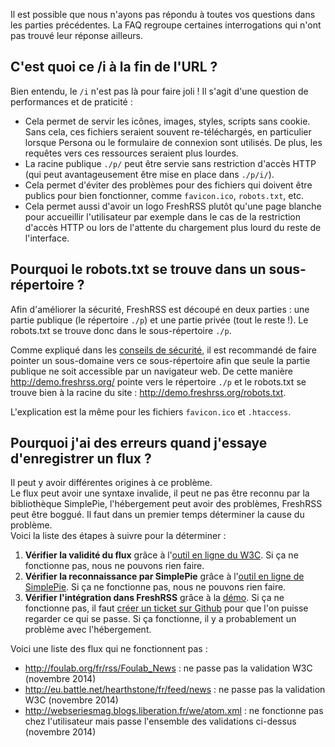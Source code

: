 Il est possible que nous n'ayons pas répondu à toutes vos questions dans les parties précédentes. La FAQ regroupe certaines interrogations qui n'ont pas trouvé leur réponse ailleurs.

## C'est quoi ce /i à la fin de l'URL ?

Bien entendu, le ```/i``` n'est pas là pour faire joli ! Il s'agit d'une question de performances et de praticité :

* Cela permet de servir les icônes, images, styles, scripts sans cookie. Sans cela, ces fichiers seraient souvent re-téléchargés, en particulier lorsque Persona ou le formulaire de connexion sont utilisés. De plus, les requêtes vers ces ressources seraient plus lourdes.
* La racine publique ```./p/``` peut être servie sans restriction d'accès HTTP (qui peut avantageusement être mise en place dans ```./p/i/```).
* Cela permet d'éviter des problèmes pour des fichiers qui doivent être publics pour bien fonctionner, comme ```favicon.ico```, ```robots.txt```, etc.
* Cela permet aussi d'avoir un logo FreshRSS plutôt qu'une page blanche pour accueillir l'utilisateur par exemple dans le cas de la restriction d'accès HTTP ou lors de l'attente du chargement plus lourd du reste de l'interface.

## Pourquoi le robots.txt se trouve dans un sous-répertoire ?

Afin d'améliorer la sécurité, FreshRSS est découpé en deux parties : une partie publique (le répertoire ```./p```) et une partie privée (tout le reste !). Le robots.txt se trouve donc dans le sous-répertoire ```./p```.

Comme expliqué dans les [conseils de sécurité](/fr/Documentation_utilisateurs/Installation/Conseils_de_sécurité), il est recommandé de faire pointer un sous-domaine vers ce sous-répertoire afin que seule la partie publique ne soit accessible par un navigateur web. De cette manière http://demo.freshrss.org/ pointe vers le répertoire ```./p``` et le robots.txt se trouve bien à la racine du site : http://demo.freshrss.org/robots.txt.

L'explication est la même pour les fichiers ```favicon.ico``` et ```.htaccess```.

## Pourquoi j'ai des erreurs quand j'essaye d'enregistrer un flux ?

Il peut y avoir différentes origines à ce problème.  
Le flux peut avoir une syntaxe invalide, il peut ne pas être reconnu par la bibliothèque SimplePie, l'hébergement peut avoir des problèmes, FreshRSS peut être boggué.
Il faut dans un premier temps déterminer la cause du problème.  
Voici la liste des étapes à suivre pour la déterminer :

1. __Vérifier la validité du flux__ grâce à l'[outil en ligne du W3C](http://validator.w3.org/feed/ "Validateur en ligne de flux RSS et Atom"). Si ça ne fonctionne pas, nous ne pouvons rien faire.
1. __Vérifier la reconnaissance par SimplePie__ grâce à l'[outil en ligne de SimplePie](http://simplepie.org/demo/ "Démo officielle de SimplePie"). Si ça ne fonctionne pas, nous ne pouvons rien faire.
1. __Vérifier l'intégration dans FreshRSS__ grâce à la [démo](http://demo.freshrss.org "Démo officielle de FreshRSS"). Si ça ne fonctionne pas, il faut [créer un ticket sur Github](https://github.com/FreshRSS/FreshRSS/issues/new "Créer un ticket pour FreshRSS") pour que l'on puisse regarder ce qui se passe. Si ça fonctionne, il y a probablement un problème avec l'hébergement.

Voici une liste des flux qui ne fonctionnent pas :
* http://foulab.org/fr/rss/Foulab_News : ne passe pas la validation W3C (novembre 2014)
* http://eu.battle.net/hearthstone/fr/feed/news : ne passe pas la validation W3C (novembre 2014)
* http://webseriesmag.blogs.liberation.fr/we/atom.xml : ne fonctionne pas chez l'utilisateur mais passe l'ensemble des validations ci-dessus (novembre 2014)